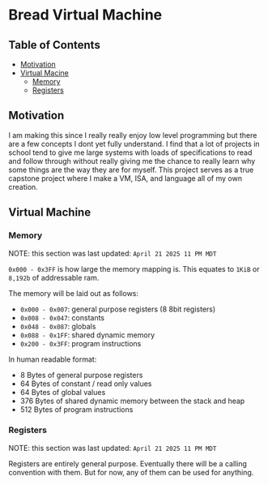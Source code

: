 # Bread Virtual Machine

## Table of Contents

- [Motivation](#motivation)
- [Virtual Macine](#virtual-machine)
    - [Memory](#memory)
    - [Registers](#registers)

## Motivation

I am making this since I really really enjoy low level programming but there
are a few concepts I dont yet fully understand. I find that a lot of projects
in school tend to give me large systems with loads of specifications to read
and follow through without really giving me the chance to really learn why some
things are the way they are for myself. This project serves as a true capstone
project where I make a VM, ISA, and language all of my own creation.

## Virtual Machine

### Memory

NOTE: this section was last updated: `April 21 2025 11 PM MDT`

`0x000 - 0x3FF` is how large the memory mapping is. This equates to `1KiB` or
`8,192b` of addressable ram.

The memory will be laid out as follows: 
- `0x000 - 0x007`: general purpose registers (8 8bit registers)
- `0x008 - 0x047`: constants
- `0x048 - 0x087`: globals
- `0x088 - 0x1FF`: shared dynamic memory
- `0x200 - 0x3FF`: program instructions

In human readable format:
- 8 Bytes of general purpose registers
- 64 Bytes of constant / read only values
- 64 Bytes of global values
- 376 Bytes of shared dynamic memory between the stack and heap
- 512 Bytes of program instructions

### Registers

NOTE: this section was last updated: `April 21 2025 11 PM MDT`

Registers are entirely general purpose. Eventually there will be a calling
convention with them. But for now, any of them can be used for anything.
